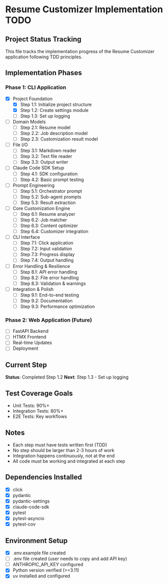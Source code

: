 # Resume Customizer Implementation TODO

## Project Status Tracking

This file tracks the implementation progress of the Resume Customizer application following TDD principles.

## Implementation Phases

### Phase 1: CLI Application
- [x] Project Foundation
  - [x] Step 1.1: Initialize project structure
  - [x] Step 1.2: Create settings module
  - [ ] Step 1.3: Set up logging
- [ ] Domain Models
  - [ ] Step 2.1: Resume model
  - [ ] Step 2.2: Job description model
  - [ ] Step 2.3: Customization result model
- [ ] File I/O
  - [ ] Step 3.1: Markdown reader
  - [ ] Step 3.2: Text file reader
  - [ ] Step 3.3: Output writer
- [ ] Claude Code SDK Setup
  - [ ] Step 4.1: SDK configuration
  - [ ] Step 4.2: Basic prompt testing
- [ ] Prompt Engineering
  - [ ] Step 5.1: Orchestrator prompt
  - [ ] Step 5.2: Sub-agent prompts
  - [ ] Step 5.3: Result extraction
- [ ] Core Customization Engine
  - [ ] Step 6.1: Resume analyzer
  - [ ] Step 6.2: Job matcher
  - [ ] Step 6.3: Content optimizer
  - [ ] Step 6.4: Customizer integration
- [ ] CLI Interface
  - [ ] Step 7.1: Click application
  - [ ] Step 7.2: Input validation
  - [ ] Step 7.3: Progress display
  - [ ] Step 7.4: Output handling
- [ ] Error Handling & Resilience
  - [ ] Step 8.1: API error handling
  - [ ] Step 8.2: File error handling
  - [ ] Step 8.3: Validation & warnings
- [ ] Integration & Polish
  - [ ] Step 9.1: End-to-end testing
  - [ ] Step 9.2: Documentation
  - [ ] Step 9.3: Performance optimization

### Phase 2: Web Application (Future)
- [ ] FastAPI Backend
- [ ] HTMX Frontend
- [ ] Real-time Updates
- [ ] Deployment

## Current Step
**Status**: Completed Step 1.2
**Next**: Step 1.3 - Set up logging

## Test Coverage Goals
- Unit Tests: 90%+
- Integration Tests: 80%+
- E2E Tests: Key workflows

## Notes
- Each step must have tests written first (TDD)
- No step should be larger than 2-3 hours of work
- Integration happens continuously, not at the end
- All code must be working and integrated at each step

## Dependencies Installed
- [x] click
- [x] pydantic
- [x] pydantic-settings
- [x] claude-code-sdk
- [x] pytest
- [x] pytest-asyncio
- [x] pytest-cov

## Environment Setup
- [x] .env.example file created
- [ ] .env file created (user needs to copy and add API key)
- [ ] ANTHROPIC_API_KEY configured
- [x] Python version verified (>=3.11)
- [x] uv installed and configured
